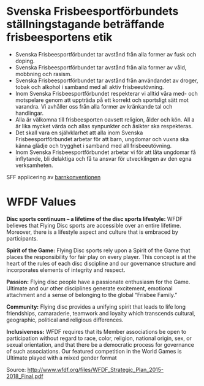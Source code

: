 Svenska Frisbeesportförbundets ställningstagande beträffande frisbeesportens etik
================================================================================

 * Svenska Frisbeesportförbundet tar avstånd från alla former av fusk och
  doping.
 * Svenska Frisbeesportförbundet tar avstånd från alla former av våld,
  mobbning och rasism.
 * Svenska Frisbeesportförbundet tar avstånd från användandet av droger,
  tobak och alkohol i samband med all aktiv frisbeeutövning.
 * Inom Svenska Frisbeesportförbundet respekterar vi alltid våra med- och
  motspelare genom att uppträda på ett korrekt och sportsligt sätt mot
   varandra. Vi avhåller oss från alla former av kränkande tal och handlingar.
 * Alla är välkomna till frisbeesporten oavsett religion, ålder och kön. All
 a är lika mycket värda och allas synpunkter och åsikter ska respekteras.
 * Det skall vara en självklarhet att alla inom Svenska Frisbeesportförbundet
  arbetar för att barn, ungdomar och vuxna ska känna glädje och trygghet i
   samband med all frisbeeutövning.
 * Inom Svenska Frisbeesportförbundet arbetar vi för att låta ungdomar få
  inflytande, bli delaktiga och få ta ansvar för utvecklingen av den egna verksamheten.

SFF applicering av [barnkonventionen](Barnkonvention_SFF.PDF)

WFDF Values
==========

**Disc sports continuum – a lifetime of the disc sports lifestyle:**
WFDF believes  that Flying Disc sports are accessible over an entire lifetime.
Moreover, there is a lifestyle aspect and culture that is embraced by
participants.

**Spirit of the Game:**
 Flying Disc sports rely upon a Spirit of the Game that places the
 responsibility for fair play on every player. This concept is at the heart of
 the rules of each disc discipline and our governance structure and incorporates
 elements of integrity and respect.

**Passion:**
Flying disc people have a passionate enthusiasm for the Game. Ultimate and our
other disciplines generate excitement, emotional attachment and a sense of
belonging to the global “Frisbee Family.”

**Community:**
Flying disc provides a unifying spirit that leads to life long friendships,
camaraderie, teamwork and loyalty which transcends cultural, geographic,
political and religious differences.

**Inclusiveness:**
WFDF requires that its Member associations be open to participation without
regard to race, color, religion, national origin, sex, or sexual orientation,
and that there be a democratic process for governance of such associations. Our
featured competition in the World Games is Ultimate played with a mixed gender
format

Source: http://www.wfdf.org/files/WFDF_Strategic_Plan_2015-2018_Final.pdf
